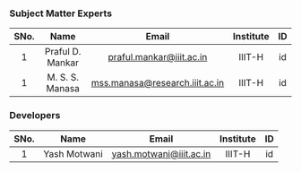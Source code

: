 

### Subject Matter Experts
| SNo. | Name | Email | Institute | ID |
| :---: | :---: | :---: | :---: | :---: |
| 1 | Praful D. Mankar | praful.mankar@iiit.ac.in | IIIT-H | id |
| 1 | M. S. S. Manasa | mss.manasa@research.iiit.ac.in | IIIT-H | id |


### Developers
| SNo. | Name | Email | Institute | ID |
| :---: | :---: | :---: | :---: | :---: |
| 1 | Yash Motwani | yash.motwani@iiit.ac.in | IIIT-H | id |
